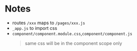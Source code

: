 # Notes

- routes
  `/xxx` maps to `/pages/xxx.js`
- `_app.js` to import css
- `component/component.module.css`,`component/component.js`
  > same css will be in the component scope only
